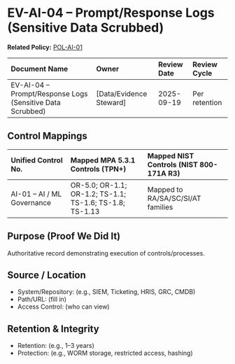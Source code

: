 # EV-AI-04 – Prompt/Response Logs (Sensitive Data Scrubbed)

**Related Policy:** [POL-AI-01](../policies/POL-AI-01_*.md)

| Document Name | Owner | Review Date | Review Cycle |
| :---- | :---- | :---- | :---- |
| EV-AI-04 – Prompt/Response Logs (Sensitive Data Scrubbed) | [Data/Evidence Steward] | 2025-09-19 | Per retention |

## Control Mappings
| Unified Control No. | Mapped MPA 5.3.1 Controls (TPN+) | Mapped NIST Controls (NIST 800-171A R3) |
| :---- | :---- | :---- |
| AI-01 – AI / ML Governance | OR-5.0; OR-1.1; OR-1.2; TS-1.1; TS-1.6; TS-1.8; TS-1.13 | Mapped to RA/SA/SC/SI/AT families |

## Purpose (Proof We Did It)
Authoritative record demonstrating execution of controls/processes.

## Source / Location
- System/Repository: (e.g., SIEM, Ticketing, HRIS, GRC, CMDB)
- Path/URL: (fill in)
- Access Control: (who can view)

## Retention & Integrity
- Retention: (e.g., 1–3 years)
- Protection: (e.g., WORM storage, restricted access, hashing)
